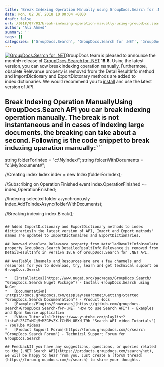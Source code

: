 ```yaml
---
title: 'Break Indexing Operation Manually using GroupDocs.Search for .NET 18.6'
date: Mon, 02 Jul 2018 10:00:04 +0000
draft: false
url: /2018/07/02/break-indexing-operation-manually-using-groupdocs.search-for-.net-18.6/
author: 'Ali Ahmed'
summary: ''
tags: []
categories: ['GroupDocs.Search', 'GroupDocs.Search for .NET', 'GroupDocs.Search for .NET Releases', 'GroupDocs.Search Product Family']
---
```


[![GroupDocs.Search for .NET](http://blog.groupdocs.com/wp-content/uploads/sites/4/2017/04/groupdocs-search-net.png)](https://www.groupdocs.com/products/search/net)GroupDocs team is pleased to announce the monthly release of [GroupDocs.Search for .NET](https://products.groupdocs.com/search/net) **18.6**. Using the latest version, you can now break indexing operation manually. Furthermore, obsolete Relevance property is removed from the DetailResultInfo method and ImportDictionary and ExportDictonary methods are added to index dictionaries. We would recommend you to [install](https://www.nuget.org/packages/GroupDocs.Search/) and use the latest version of API.

## Break Indexing Operation ManuallyUsing GroupDocs.Search API you can break indexing operation manually. The break is not instantaneous and in cases of indexing large documents, the breaking can take about a second. Following is the code snippet to break indexing operation manually:```
string folderForIndex = "c:\\MyIndex\\";
string folderWithDocuments = "c:\\MyDocuments\\";

//Creating index
Index index = new Index(folderForIndex);

//Subscribing on Operation Finished event
index.OperationFinished += index_OperationFinished;

//Indexing selected folder asynchronously
index.AddToIndexAsync(folderWithDocuments);

//Breaking indexing
index.Break(); 
```

## Added ImportDictionary and ExportDictionary methods to index dictionariesIn the latest version of API, Import and Export methods' names are updated to ImportDictonaires and ExportDictionaries.

## Removed obsolete Relevance property from DetailedResultInfoObsolete property GroupDocs.Search.DetailedResultInfo.Relevance is removed from DetailResultInfo in version 18.6 of GroupDocs.Search for .NET API.

## Available Channels and ResourcesHere are a few channels and resources for you to download, try, learn and get technical support on GroupDocs.Search:

*   [Installation](https://www.nuget.org/packages/GroupDocs.Search/ "GroupDocs.Search Nuget Package") - Install GroupDocs.Search using NuGet
*   [Documentation](https://docs.groupdocs.com/display/searchnet/Getting+Started "GroupDocs.Search Documentation") - Product docs
*   [Examples/Plugins/Showcases](https://github.com/groupdocs-search/GroupDocs.Search-for-.NET "How to use Search API") - Examples and Open Source Application
*   [Video Tutorials](https://www.youtube.com/playlist?list=PL25CTxMCj5vMZGPsZX-FCtRM_UBXdLT9h "Search API video Tutorials") - YouTube Videos
*   [Product Support Forum](https://forum.groupdocs.com/c/search "GroupDocs.Search Forum") - Technical Support Forum for GroupDocs.Search

## FeedbackIf you have any suggestions, questions, or queries related to the [.NET Search API](https://products.groupdocs.com/search/net), we will be happy to hear from you. Just create a [forum thread](https://forum.groupdocs.com/c/search) to share your thoughts.




